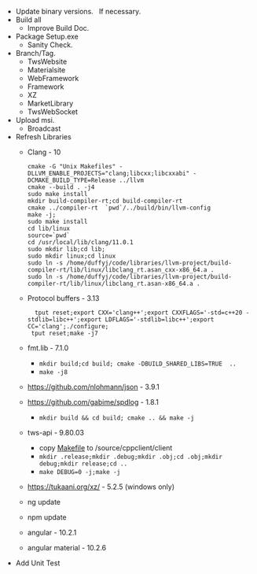 *  Update binary versions.   If necessary. 
*  Build all
    * Improve Build Doc.
*  Package Setup.exe
    * Sanity Check.
*  Branch/Tag.
    *  TwsWebsite
	 *  Materialsite
	 *  WebFramework
	 *  Framework
	 *  XZ
	 *  MarketLibrary
	 *  TwsWebSocket
*  Upload msi.
    *  Broadcast
*  Refresh Libraries
    *  Clang - 10
        ```
		cmake -G "Unix Makefiles" -DLLVM_ENABLE_PROJECTS="clang;libcxx;libcxxabi" -DCMAKE_BUILD_TYPE=Release ../llvm
        cmake --build . -j4
        sudo make install
		mkdir build-compiler-rt;cd build-compiler-rt
		cmake ../compiler-rt  `pwd`/../build/bin/llvm-config
		make -j;
		sudo make install
		cd lib/linux
		source=`pwd`
		cd /usr/local/lib/clang/11.0.1
		sudo mkdir lib;cd lib;
		sudo mkdir linux;cd linux
		sudo ln -s /home/duffyj/code/libraries/llvm-project/build-compiler-rt/lib/linux/libclang_rt.asan_cxx-x86_64.a .
		sudo ln -s /home/duffyj/code/libraries/llvm-project/build-compiler-rt/lib/linux/libclang_rt.asan-x86_64.a .
		```

	 *  Protocol buffers - 3.13
        ```
		  tput reset;export CXX='clang++';export CXXFLAGS='-std=c++20 -stdlib=libc++';export LDFLAGS='-stdlib=libc++';export CC='clang';./configure;
	     tput reset;make -j7
		  ```
    *  fmt.lib - 7.1.0
	     *  `mkdir build;cd build; cmake -DBUILD_SHARED_LIBS=TRUE  ..`
		  *  `make -j8`
	 *  https://github.com/nlohmann/json - 3.9.1
	 *  https://github.com/gabime/spdlog - 1.8.1
	 	  *  `mkdir build && cd build; cmake .. && make -j`
	 *  tws-api - 9.80.03
	     * copy [Makefile](https://raw.githubusercontent.com/johnduffynh/tws-api/master/source/cppclient/client/Makefile?token=ACSJSEN4UNO7HQI5DY3PQOK7VEDJK) to /source/cppclient/client
		  * `mkdir .release;mkdir .debug;mkdir .obj;cd .obj;mkdir debug;mkdir release;cd ..`
		  * `make DEBUG=0 -j;make -j`
	 *  https://tukaani.org/xz/ - 5.2.5 (windows only)
	 *  ng update
	 *  npm update
	 *  angular - 10.2.1
	 *  angular material - 10.2.6
*  Add Unit Test